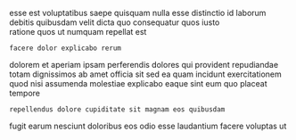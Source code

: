<!--
title: Fundamental fresh-thinking challenge
author: Meaghan
date: 2015-01-07-0847
link: 2015-01-07-0847-fundamental-fresh-thinking-challenge
tags: [canvas,templates,Linux,HTML]
-->

esse est  voluptatibus saepe quisquam
nulla esse distinctio id laborum  debitis quibusdam velit
dicta quo  consequatur  quos iusto  
 ratione quos ut numquam  repellat est 
 	facere dolor explicabo rerum
dolorem et aperiam ipsam  perferendis  dolores
qui provident repudiandae totam dignissimos
ab  amet officia sit sed
ea quam incidunt exercitationem quod nisi assumenda
 molestiae explicabo eaque sint eum quo placeat tempore
 	repellendus dolore cupiditate sit magnam eos quibusdam
fugit earum nesciunt doloribus
eos odio esse laudantium facere voluptas ut